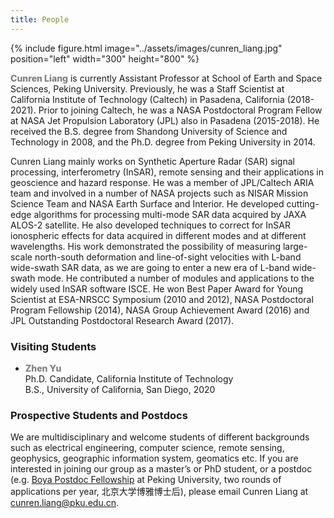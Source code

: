 ```yaml
---
title: People
---
```


{% include figure.html image="../assets/images/cunren_liang.jpg" position="left" width="300" height="800" %}


<span style="color:Gray; font-weight: 800">Cunren Liang</span> is currently Assistant Professor at School of Earth and Space Sciences, Peking University. Previously, he was a Staff Scientist at California Institute of Technology (Caltech) in Pasadena, California (2018-2021). Prior to joining Caltech, he was a NASA Postdoctoral Program Fellow at NASA Jet Propulsion Laboratory (JPL) also in Pasadena (2015-2018). He received the B.S. degree from Shandong University of Science and Technology in 2008, and the Ph.D. degree from Peking University in 2014.

Cunren Liang mainly works on Synthetic Aperture Radar (SAR) signal processing, interferometry (InSAR), remote sensing and their applications in geoscience and hazard response. He was a member of JPL/Caltech ARIA team and involved in a number of NASA projects such as NISAR Mission Science Team and NASA Earth Surface and Interior. He developed cutting-edge algorithms for processing multi-mode SAR data acquired by JAXA ALOS-2 satellite. He also developed techniques to correct for InSAR ionospheric effects for data acquired in different modes and at different wavelengths. His work demonstrated the possibility of measuring large-scale north-south deformation and line-of-sight velocities with L-band wide-swath SAR data, as we are going to enter a new era of L-band wide-swath mode. He contributed a number of modules and applications to the widely used InSAR software ISCE. He won Best Paper Award for Young Scientist at ESA-NRSCC Symposium (2010 and 2012), NASA Postdoctoral Program Fellowship (2014), NASA Group Achievement Award (2016) and JPL Outstanding Postdoctoral Research Award (2017).

### Visiting Students
* <span style="color:Gray; font-weight: 800">Zhen Yu</span>  
Ph.D. Candidate, California Institute of Technology  
B.S., University of California, San Diego, 2020


### Prospective Students and Postdocs
We are multidisciplinary and welcome students of different backgrounds such as electrical engineering, computer science, remote sensing, geophysics, geographic information system, geomatics etc. If you are interested in joining our group as a master’s or PhD student, or a postdoc (e.g. [Boya Postdoc Fellowship](https://the-updates.com/boya-postdoctoral-fellowship-peking-university-china-2021/) at Peking University, two rounds of applications per year, 北京大学博雅博士后), please email Cunren Liang at cunren.liang@pku.edu.cn.
